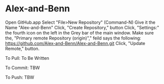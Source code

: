 Alex-and-Benn
=============
Open GitHub.app
Select "File>New Repository" (Command-N)
Give it the Name "Alex-and-Benn"
Click, "Create Repository," button
Click, "Settings:" the fourth icon on the left in the Grey bar of the main window.
Make sure the, "Primary remote Repository (origin)"," feild says the following:
    https://github.com/Alex-and-Benn/Alex-and-Benn.git
Click, "Update Remote," button.

To Pull:
To Be Written

To Commit:
TBW

To Push:
TBW
